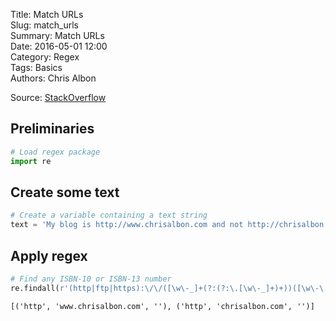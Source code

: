 Title: Match URLs  
Slug: match_urls  
Summary: Match URLs  
Date: 2016-05-01 12:00  
Category: Regex  
Tags: Basics  
Authors: Chris Albon  

Source: [StackOverflow](http://stackoverflow.com/questions/6038061/regular-expression-to-find-urls-within-a-string)

## Preliminaries


```python
# Load regex package
import re
```

## Create some text


```python
# Create a variable containing a text string
text = 'My blog is http://www.chrisalbon.com and not http://chrisalbon.com'
```

## Apply regex


```python
# Find any ISBN-10 or ISBN-13 number
re.findall(r'(http|ftp|https):\/\/([\w\-_]+(?:(?:\.[\w\-_]+)+))([\w\-\.,@?^=%&amp;:/~\+#]*[\w\-\@?^=%&amp;/~\+#])?', text)
```




    [('http', 'www.chrisalbon.com', ''), ('http', 'chrisalbon.com', '')]


